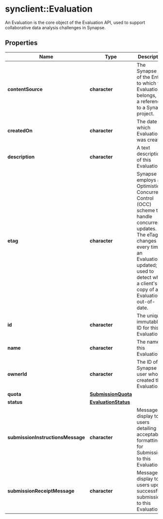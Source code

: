 # synclient::Evaluation

An Evaluation is the core object of the Evaluation API, used to support collaborative data analysis challenges in Synapse.
## Properties
Name | Type | Description | Notes
------------ | ------------- | ------------- | -------------
**contentSource** | **character** | The Synapse ID of the Entity to which this Evaluation belongs, e.g. a reference to a Synapse project. | [optional] 
**createdOn** | **character** | The date on which Evaluation was created. | [optional] 
**description** | **character** | A text description of this Evaluation. | [optional] 
**etag** | **character** | Synapse employs an Optimistic Concurrency Control (OCC) scheme to handle concurrent updates. The eTag changes every time an Evaluation is updated; it is used to detect when a client&#39;s copy of an Evaluation is out-of-date.  | [optional] 
**id** | **character** | The unique immutable ID for this Evaluation. | [optional] 
**name** | **character** | The name of this Evaluation | [optional] 
**ownerId** | **character** | The ID of the Synapse user who created this Evaluation. | [optional] 
**quota** | [**SubmissionQuota**](SubmissionQuota.md) |  | [optional] 
**status** | [**EvaluationStatus**](EvaluationStatus.md) |  | [optional] 
**submissionInstructionsMessage** | **character** | Message to display to users detailing acceptable formatting for Submissions to this Evaluation. | [optional] 
**submissionReceiptMessage** | **character** | Message to display to users upon successful submission to this Evaluation. | [optional] 


